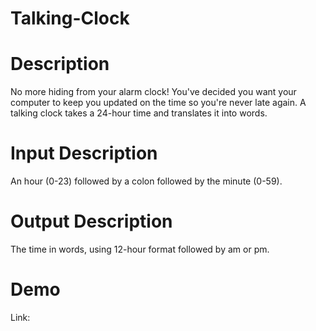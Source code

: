 # Talking-Clock

# Description
No more hiding from your alarm clock! You've decided you want your computer to keep you updated on the time so you're never late again. A talking clock takes a 24-hour time and translates it into words.
# Input Description
An hour (0-23) followed by a colon followed by the minute (0-59).
# Output Description
The time in words, using 12-hour format followed by am or pm.
# Demo
Link: 
